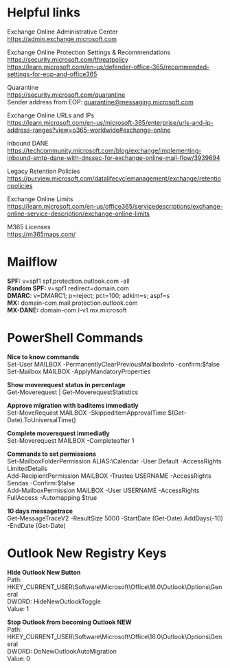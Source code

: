 # Helpful links

Exchange Online Administrative Center  
https://admin.exchange.microsoft.com  

Exchange Online Protection Settings & Recommendations  
https://security.microsoft.com/threatpolicy  
https://learn.microsoft.com/en-us/defender-office-365/recommended-settings-for-eop-and-office365  

Quarantine  
https://security.microsoft.com/quarantine  
Sender address from EOP: quarantine@messaging.microsoft.com  

Exchange Online URLs and IPs  
https://learn.microsoft.com/en-us/microsoft-365/enterprise/urls-and-ip-address-ranges?view=o365-worldwide#exchange-online  

Inbound DANE  
https://techcommunity.microsoft.com/blog/exchange/implementing-inbound-smtp-dane-with-dnssec-for-exchange-online-mail-flow/3939694  

Legacy Retention Policies  
https://purview.microsoft.com/datalifecyclemanagement/exchange/retentionpolicies  

Exchange Online Limits  
https://learn.microsoft.com/en-us/office365/servicedescriptions/exchange-online-service-description/exchange-online-limits  

M365 Licenses  
https://m365maps.com/

# Mailflow
**SPF:** v=spf1 spf.protection.outlook.com -all  
**Random SPF:** v=spf1 redirect=domain.com  
**DMARC**: v=DMARC1; p=reject; pct=100; adkim=s; aspf=s  
**MX:** domain-com.mail.protection.outlook.com  
**MX-DANE:** domain-com.l-v1.mx.microsoft

# PowerShell Commands
**Nice to know commands**  
Set-User MAILBOX -PermanentlyClearPreviousMailboxInfo -confirm:$false  
Set-Mailbox MAILBOX -ApplyMandatoryProperties  

**Show moverequest status in percentage**  
Get-Moverequest | Get-MoverequestStatistics  

**Approve migration with baditems immediatly**  
Set-MoveRequest MAILBOX -SkippedItemApprovalTime $(Get-Date).ToUniversalTime()  

**Complete moverequest immediatly**  
Set-Moverequest MAILBOX -Completeafter 1  

**Commands to set permissions**  
Set-MailboxFolderPermission ALIAS:\Calendar -User Default -AccessRights LimitedDetails  
Add-RecipientPermission MAILBOX -Trustee USERNAME -AccessRights Sendas -Confirm:$false  
Add-MailboxPermission MAILBOX -User USERNAME -AccessRights FullAccess -Automapping $true  

**10 days messagetrace**  
Get-MessageTraceV2 -ResultSize 5000 -StartDate (Get-Date).AddDays(-10) -EndDate (Get-Date)    

# Outlook New Registry Keys
**Hide Outlook New Button**  
Path: HKEY_CURRENT_USER\Software\Microsoft\Office\16.0\Outlook\Options\General  
DWORD: HideNewOutlookToggle  
Value: 1


**Stop Outlook from becoming Outlook NEW**  
Path: HKEY_CURRENT_USER\Software\Microsoft\Office\16.0\Outlook\Options\General  
DWORD: DoNewOutlookAutoMigration  
Value: 0  
